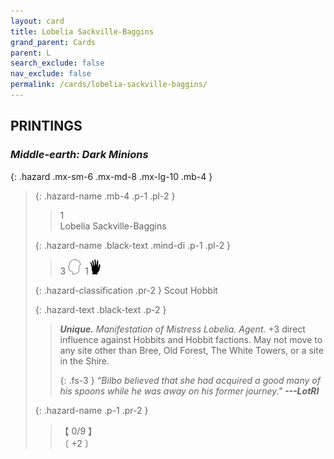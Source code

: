 ```yaml
---
layout: card
title: Lobelia Sackville-Baggins
grand_parent: Cards
parent: L
search_exclude: false
nav_exclude: false
permalink: /cards/lobelia-sackville-baggins/
---
```


## PRINTINGS


### _Middle-earth: Dark Minions_

{: .hazard .mx-sm-6 .mx-md-8 .mx-lg-10 .mb-4 }
> {: .hazard-name .mb-4 .p-1 .pl-2 }
> > <div class="hazard-mp">1</div>
> > <div class="card-name">Lobelia Sackville-Baggins</div>
>
> {: .hazard-name .black-text .mind-di .p-1 .pl-2 }
> > 3 ![](/assets/images/mind.svg)&ensp;1![](/assets/images/di.svg)
>
> {: .hazard-classification .pr-2 }
> Scout Hobbit
>
> {: .hazard-text .black-text .p-2 }
> > _**Unique.**_ _Manifestation of Mistress Lobelia._ _Agent._ +3 direct influence against Hobbits and Hobbit factions. May not move to any site other than Bree, Old Forest, The White Towers, or a site in the Shire. 
> > 
> > {: .fs-3 } 
> > _“Bilbo believed that she had acquired a good many of his spoons while he was away on his former journey."_ ***---&#65279;LotRI***  
>
> {: .hazard-name .p-1 .pr-2 }
> > <div class="card-shield">【 0/9 】</div>
> > <div class="card-corruption-white">〔 +2 〕</div>
